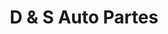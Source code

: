 ---
title: "D & S Auto Partes"
url: /barrios-unidos/d-und-s-auto-partes/
shop: piezas de automóviles
---